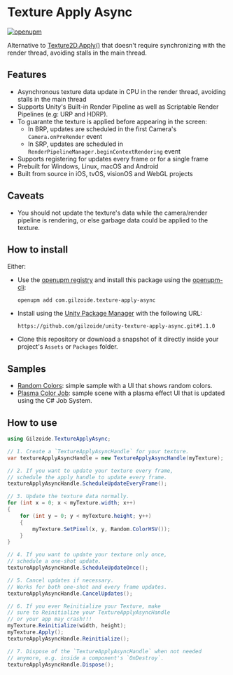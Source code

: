 # Texture Apply Async
[![openupm](https://img.shields.io/npm/v/com.gilzoide.texture-apply-async?label=openupm&registry_uri=https://package.openupm.com)](https://openupm.com/packages/com.gilzoide.texture-apply-async/)

Alternative to [Texture2D.Apply()](https://docs.unity3d.com/ScriptReference/Texture2D.Apply.html) that doesn't require synchronizing with the render thread, avoiding stalls in the main thread.


## Features
- Asynchronous texture data update in CPU in the render thread, avoiding stalls in the main thread
- Supports Unity's Built-in Render Pipeline as well as Scriptable Render Pipelines (e.g: URP and HDRP).
- To guarante the texture is applied before appearing in the screen:
  + In BRP, updates are scheduled in the first Camera's `Camera.onPreRender` event
  + In SRP, updates are scheduled in `RenderPipelineManager.beginContextRendering` event
- Supports registering for updates every frame or for a single frame
- Prebuilt for Windows, Linux, macOS and Android
- Built from source in iOS, tvOS, visionOS and WebGL projects


## Caveats
- You should not update the texture's data while the camera/render pipeline is rendering, or else garbage data could be applied to the texture.


## How to install
Either:
- Use the [openupm registry](https://openupm.com/) and install this package using the [openupm-cli](https://github.com/openupm/openupm-cli):
  ```
  openupm add com.gilzoide.texture-apply-async
  ```
- Install using the [Unity Package Manager](https://docs.unity3d.com/Manual/upm-ui-giturl.html) with the following URL:
  ```
  https://github.com/gilzoide/unity-texture-apply-async.git#1.1.0
  ```
- Clone this repository or download a snapshot of it directly inside your project's `Assets` or `Packages` folder.


## Samples
- [Random Colors](Samples~/RandomColors): simple sample with a UI that shows random colors.
- [Plasma Color Job](Samples~/PlasmaColorJob): sample scene with a plasma effect UI that is updated using the C# Job System.


## How to use
```cs
using Gilzoide.TextureApplyAsync;

// 1. Create a `TextureApplyAsyncHandle` for your texture.
var textureApplyAsyncHandle = new TextureApplyAsyncHandle(myTexture);

// 2. If you want to update your texture every frame,
// schedule the apply handle to update every frame.
textureApplyAsyncHandle.ScheduleUpdateEveryFrame();

// 3. Update the texture data normally.
for (int x = 0; x < myTexture.width; x++)
{
    for (int y = 0; y < myTexture.height; y++)
    {
        myTexture.SetPixel(x, y, Random.ColorHSV());
    }
}

// 4. If you want to update your texture only once,
// schedule a one-shot update.
textureApplyAsyncHandle.ScheduleUpdateOnce();

// 5. Cancel updates if necessary.
// Works for both one-shot and every frame updates.
textureApplyAsyncHandle.CancelUpdates();

// 6. If you ever Reinitialize your Texture, make
// sure to Reinitialize your TextureApplyAsyncHandle
// or your app may crash!!!
myTexture.Reinitialize(width, height);
myTexture.Apply();
textureApplyAsyncHandle.Reinitialize();

// 7. Dispose of the `TextureApplyAsyncHandle` when not needed
// anymore, e.g. inside a component's `OnDestroy`.
textureApplyAsyncHandle.Dispose();
```
